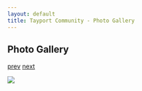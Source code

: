 ```yaml
---
layout: default
title: Tayport Community - Photo Gallery
---
```

## Photo Gallery

[prev](http://tayport.org.uk/photo/349) [next](http://tayport.org.uk/photo/351)

![ ](http://tayport.org.uk/media/350.jpg " ")

